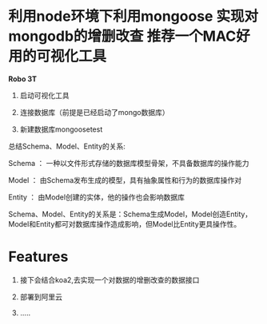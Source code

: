 # 利用node环境下利用mongoose 实现对mongodb的增删改查 推荐一个MAC好用的可视化工具

**Robo 3T**

1. 启动可视化工具

2. 连接数据库（前提是已经启动了mongo数据库）

3. 新建数据库mongoosetest

总结Schema、Model、Entity的关系:

Schema ： 一种以文件形式存储的数据库模型骨架，不具备数据库的操作能力

Model ： 由Schema发布生成的模型，具有抽象属性和行为的数据库操作对

Entity ： 由Model创建的实体，他的操作也会影响数据库

Schema、Model、Entity的关系是：Schema生成Model，Model创造Entity，Model和Entity都可对数据库操作造成影响，但Model比Entity更具操作性。

# Features
1. 接下会结合koa2,去实现一个对数据的增删改查的数据接口

2. 部署到阿里云

3. .....
